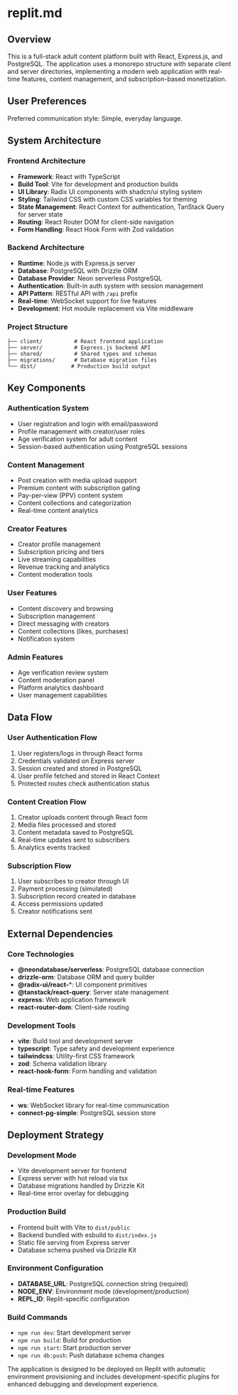 # replit.md

## Overview

This is a full-stack adult content platform built with React, Express.js, and PostgreSQL. The application uses a monorepo structure with separate client and server directories, implementing a modern web application with real-time features, content management, and subscription-based monetization.

## User Preferences

Preferred communication style: Simple, everyday language.

## System Architecture

### Frontend Architecture
- **Framework**: React with TypeScript
- **Build Tool**: Vite for development and production builds
- **UI Library**: Radix UI components with shadcn/ui styling system
- **Styling**: Tailwind CSS with custom CSS variables for theming
- **State Management**: React Context for authentication, TanStack Query for server state
- **Routing**: React Router DOM for client-side navigation
- **Form Handling**: React Hook Form with Zod validation

### Backend Architecture
- **Runtime**: Node.js with Express.js server
- **Database**: PostgreSQL with Drizzle ORM
- **Database Provider**: Neon serverless PostgreSQL
- **Authentication**: Built-in auth system with session management
- **API Pattern**: RESTful API with `/api` prefix
- **Real-time**: WebSocket support for live features
- **Development**: Hot module replacement via Vite middleware

### Project Structure
```
├── client/          # React frontend application
├── server/          # Express.js backend API
├── shared/          # Shared types and schemas
├── migrations/      # Database migration files
└── dist/           # Production build output
```

## Key Components

### Authentication System
- User registration and login with email/password
- Profile management with creator/user roles
- Age verification system for adult content
- Session-based authentication using PostgreSQL sessions

### Content Management
- Post creation with media upload support
- Premium content with subscription gating
- Pay-per-view (PPV) content system
- Content collections and categorization
- Real-time content analytics

### Creator Features
- Creator profile management
- Subscription pricing and tiers
- Live streaming capabilities
- Revenue tracking and analytics
- Content moderation tools

### User Features
- Content discovery and browsing
- Subscription management
- Direct messaging with creators
- Content collections (likes, purchases)
- Notification system

### Admin Features
- Age verification review system
- Content moderation panel
- Platform analytics dashboard
- User management capabilities

## Data Flow

### User Authentication Flow
1. User registers/logs in through React forms
2. Credentials validated on Express server
3. Session created and stored in PostgreSQL
4. User profile fetched and stored in React Context
5. Protected routes check authentication status

### Content Creation Flow
1. Creator uploads content through React form
2. Media files processed and stored
3. Content metadata saved to PostgreSQL
4. Real-time updates sent to subscribers
5. Analytics events tracked

### Subscription Flow
1. User subscribes to creator through UI
2. Payment processing (simulated)
3. Subscription record created in database
4. Access permissions updated
5. Creator notifications sent

## External Dependencies

### Core Technologies
- **@neondatabase/serverless**: PostgreSQL database connection
- **drizzle-orm**: Database ORM and query builder
- **@radix-ui/react-***: UI component primitives
- **@tanstack/react-query**: Server state management
- **express**: Web application framework
- **react-router-dom**: Client-side routing

### Development Tools
- **vite**: Build tool and development server
- **typescript**: Type safety and development experience
- **tailwindcss**: Utility-first CSS framework
- **zod**: Schema validation library
- **react-hook-form**: Form handling and validation

### Real-time Features
- **ws**: WebSocket library for real-time communication
- **connect-pg-simple**: PostgreSQL session store

## Deployment Strategy

### Development Mode
- Vite development server for frontend
- Express server with hot reload via tsx
- Database migrations handled by Drizzle Kit
- Real-time error overlay for debugging

### Production Build
- Frontend built with Vite to `dist/public`
- Backend bundled with esbuild to `dist/index.js`
- Static file serving from Express server
- Database schema pushed via Drizzle Kit

### Environment Configuration
- **DATABASE_URL**: PostgreSQL connection string (required)
- **NODE_ENV**: Environment mode (development/production)
- **REPL_ID**: Replit-specific configuration

### Build Commands
- `npm run dev`: Start development server
- `npm run build`: Build for production
- `npm run start`: Start production server
- `npm run db:push`: Push database schema changes

The application is designed to be deployed on Replit with automatic environment provisioning and includes development-specific plugins for enhanced debugging and development experience.